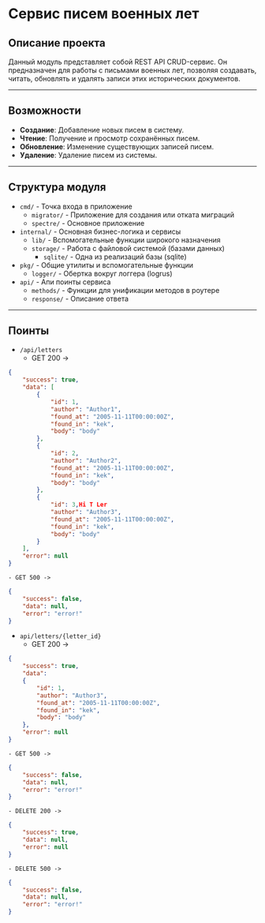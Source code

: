 # Сервис писем военных лет

## Описание проекта

Данный модуль представляет собой REST API CRUD-сервис. Он предназначен для работы с письмами военных лет, позволяя создавать, читать, обновлять и удалять записи этих исторических документов.

---

## Возможности

- **Создание**: Добавление новых писем в систему.
- **Чтение**: Получение и просмотр сохранённых писем.
- **Обновление**: Изменение существующих записей писем.
- **Удаление**: Удаление писем из системы.

---

## Структура модуля

- `cmd/` - Точка входа в приложение
    - `migrator/` - Приложение для создания или отката миграций
    - `spectre/` - Основное приложение
- `internal/` - Основная бизнес-логика и сервисы
    - `lib/` - Вспомогательные функции широкого назначения
    - `storage/` - Работа с файловой системой (базами данных)
        - `sqlite/` - Одна из реализаций базы (sqlite)
- `pkg/` - Общие утилиты и вспомогательные функции
    - `logger/` - Обертка вокруг логгера (logrus)
- `api/` - Апи поинты сервиса
    - `methods/` - Функции для унификации методов в роутере
    - `response/` - Описание ответа

---

## Поинты

- `/api/letters` 
    - GET 200 -> 
```json
{
    "success": true,
    "data": [
        {
            "id": 1,
            "author": "Author1",
            "found_at": "2005-11-11T00:00:00Z",
            "found_in": "kek",
            "body": "body"
        },
        {
            "id": 2,
            "author": "Author2",
            "found_at": "2005-11-11T00:00:00Z",
            "found_in": "kek",
            "body": "body"
        },
        {
            "id": 3,Hi T Ler
            "author": "Author3",
            "found_at": "2005-11-11T00:00:00Z",
            "found_in": "kek",
            "body": "body"
        }
    ],
    "error": null
}
```

    - GET 500 ->
```json
{
    "success": false,
    "data": null,
    "error": "error!"
}
```


- `api/letters/{letter_id}`
    - GET 200 ->
```json
{
    "success": true,
    "data":
    {
        "id": 1,
        "author": "Author3",
        "found_at": "2005-11-11T00:00:00Z",
        "found_in": "kek",
        "body": "body"
    },
    "error": null
}
```

    - GET 500 ->
```json
{
    "success": false,
    "data": null,
    "error": "error!"
}
```

    - DELETE 200 ->
```json
{
    "success": true,
    "data": null,
    "error": null
}
```

    - DELETE 500 ->
```json
{
    "success": false,
    "data": null,
    "error": "error!"
}
```


